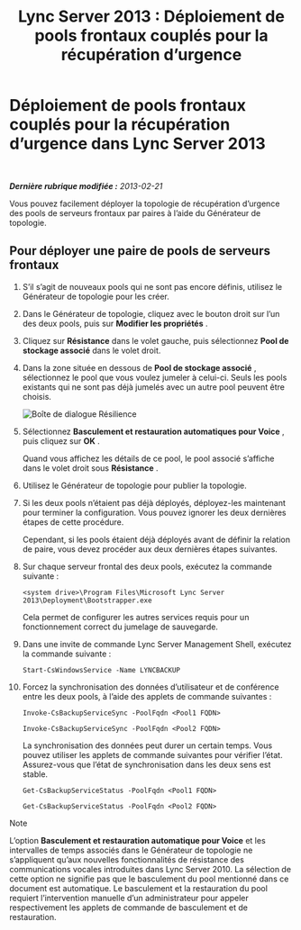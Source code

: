 ﻿---
title: 'Lync Server 2013 : Déploiement de pools frontaux couplés pour la récupération d’urgence'
TOCTitle: Déploiement de pools frontaux couplés pour la récupération d’urgence
ms:assetid: 2f12467c-8b90-43e6-831b-a0b096427f17
ms:mtpsurl: https://technet.microsoft.com/fr-fr/library/JJ204773(v=OCS.15)
ms:contentKeyID: 49296753
ms.date: 05/20/2016
mtps_version: v=OCS.15
ms.translationtype: HT
---

# Déploiement de pools frontaux couplés pour la récupération d’urgence dans Lync Server 2013

 

_**Dernière rubrique modifiée :** 2013-02-21_

Vous pouvez facilement déployer la topologie de récupération d’urgence des pools de serveurs frontaux par paires à l’aide du Générateur de topologie.

## Pour déployer une paire de pools de serveurs frontaux

1.  S’il s’agit de nouveaux pools qui ne sont pas encore définis, utilisez le Générateur de topologie pour les créer.

2.  Dans le Générateur de topologie, cliquez avec le bouton droit sur l’un des deux pools, puis sur **Modifier les propriétés** .

3.  Cliquez sur **Résistance** dans le volet gauche, puis sélectionnez **Pool de stockage associé** dans le volet droit.

4.  Dans la zone située en dessous de **Pool de stockage associé** , sélectionnez le pool que vous voulez jumeler à celui-ci. Seuls les pools existants qui ne sont pas déjà jumelés avec un autre pool peuvent être choisis.
    
    ![Boîte de dialogue Résilience](images/JJ204773.36080581-db76-497d-bf9e-f02b39574d0e(OCS.15).png "Boîte de dialogue Résilience")  

5.  Sélectionnez **Basculement et restauration automatiques pour Voice** , puis cliquez sur **OK** .
    
    Quand vous affichez les détails de ce pool, le pool associé s’affiche dans le volet droit sous **Résistance** .

6.  Utilisez le Générateur de topologie pour publier la topologie.

7.  Si les deux pools n’étaient pas déjà déployés, déployez-les maintenant pour terminer la configuration. Vous pouvez ignorer les deux dernières étapes de cette procédure.
    
    Cependant, si les pools étaient déjà déployés avant de définir la relation de paire, vous devez procéder aux deux dernières étapes suivantes.

8.  Sur chaque serveur frontal des deux pools, exécutez la commande suivante :
    
        <system drive>\Program Files\Microsoft Lync Server 2013\Deployment\Bootstrapper.exe 
    
    Cela permet de configurer les autres services requis pour un fonctionnement correct du jumelage de sauvegarde.

9.  Dans une invite de commande Lync Server Management Shell, exécutez la commande suivante :
    
        Start-CsWindowsService -Name LYNCBACKUP

10. Forcez la synchronisation des données d’utilisateur et de conférence entre les deux pools, à l’aide des applets de commande suivantes :
    
    ```
    Invoke-CsBackupServiceSync -PoolFqdn <Pool1 FQDN>
    ```
    ```
    Invoke-CsBackupServiceSync -PoolFqdn <Pool2 FQDN>
    ```

    La synchronisation des données peut durer un certain temps. Vous pouvez utiliser les applets de commande suivantes pour vérifier l’état. Assurez-vous que l’état de synchronisation dans les deux sens est stable.
    
    ```
    Get-CsBackupServiceStatus -PoolFqdn <Pool1 FQDN>
    ```
    ```
    Get-CsBackupServiceStatus -PoolFqdn <Pool2 FQDN>
    ```

> [!note]  
> L’option <strong>Basculement et restauration automatique pour Voice</strong> et les intervalles de temps associés dans le Générateur de topologie ne s’appliquent qu’aux nouvelles fonctionnalités de résistance des communications vocales introduites dans Lync Server 2010. La sélection de cette option ne signifie pas que le basculement du pool mentionné dans ce document est automatique. Le basculement et la restauration du pool requiert l’intervention manuelle d’un administrateur pour appeler respectivement les applets de commande de basculement et de restauration.
